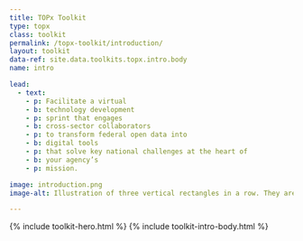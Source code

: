 ```yaml
---
title: TOPx Toolkit
type: topx
class: toolkit
permalink: /topx-toolkit/introduction/
layout: toolkit
data-ref: site.data.toolkits.topx.intro.body
name: intro

lead:
  - text:
    - p: Facilitate a virtual
    - b: technology development
    - p: sprint that engages
    - b: cross-sector collaborators
    - p: to transform federal open data into
    - b: digital tools
    - p: that solve key national challenges at the heart of
    - b: your agency’s
    - p: mission.

image: introduction.png
image-alt: Illustration of three vertical rectangles in a row. They are red, yellow, and blue.

---
```


{% include toolkit-hero.html %}
{% include toolkit-intro-body.html %}
